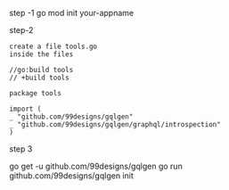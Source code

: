 step -1 
    go mod init your-appname

step-2 

    create a file tools.go
    inside the files 

    //go:build tools
    // +build tools

    package tools

    import (
    _ "github.com/99designs/gqlgen"
    _ "github.com/99designs/gqlgen/graphql/introspection"
    )
step 3

go get -u  github.com/99designs/gqlgen
go run github.com/99designs/gqlgen init